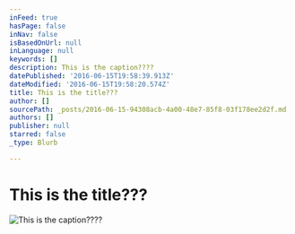 ```yaml
---
inFeed: true
hasPage: false
inNav: false
isBasedOnUrl: null
inLanguage: null
keywords: []
description: This is the caption????
datePublished: '2016-06-15T19:58:39.913Z'
dateModified: '2016-06-15T19:58:20.574Z'
title: This is the title???
author: []
sourcePath: _posts/2016-06-15-94308acb-4a00-48e7-85f8-03f178ee2d2f.md
authors: []
publisher: null
starred: false
_type: Blurb

---
```

# This is the title???
![This is the caption????](https://the-grid-user-content.s3-us-west-2.amazonaws.com/7671ca21-8532-4aa9-bef3-8067a897195b.jpg)